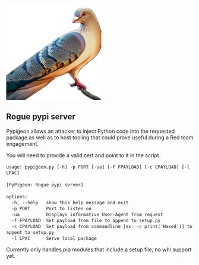 ![Alt Text](bird.png)

## Rogue pypi server
Pypigeon allows an attacker to inject Python code into the requested package as well as to host tooling that could prove useful during a Red team engagement.

You will need to provide a valid cert and point to it in the script.
```
usage: pypigeon.py [-h] -p PORT [-ua] [-f FPAYLOAD] [-c CPAYLOAD] [-l LPAC]

[PyPigeon: Rogue pypi server]

options:
  -h, --help   show this help message and exit
  -p PORT      Port to listen on
  -ua          Displays informative User-Agent from request
  -f FPAYLOAD  Set payload from file to append to setup.py
  -c CPAYLOAD  Set payload from commandline [ex: -c print('Haxed')] to appent to setup.py
  -l LPAC      Serve local package

```
Currently only handles pip modules that include a setup file, no whl support yet.
